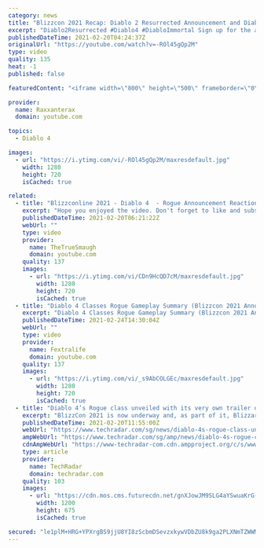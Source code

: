 ```yaml
---
category: news
title: "Blizzcon 2021 Recap: Diablo 2 Resurrected Announcement and Diablo 4 Updates"
excerpt: "Diablo2Resurrected #Diablo4 #DiabloImmortal Sign up for the alpha test here: https://diablo2.blizzard.com/en-us/ ..."
publishedDateTime: 2021-02-20T04:24:37Z
originalUrl: "https://youtube.com/watch?v=-ROl45gQp2M"
type: video
quality: 135
heat: -1
published: false

featuredContent: "<iframe width=\"800\" height=\"500\" frameborder=\"0\" src=\"https://www.youtube.com/embed/-ROl45gQp2M\" allow=\"accelerometer; autoplay; encrypted-media; gyroscope; picture-in-picture\" allowfullscreen></iframe>"

provider:
  name: Raxxanterax
  domain: youtube.com

topics:
  - Diablo 4

images:
  - url: "https://i.ytimg.com/vi/-ROl45gQp2M/maxresdefault.jpg"
    width: 1280
    height: 720
    isCached: true

related:
  - title: "Blizzconline 2021 - Diablo 4  - Rogue Announcement Reaction Video!"
    excerpt: "Hope you enjoyed the video. Don't forget to like and subscribe! Join me LIVE on Twitch at https://www.twitch.tv/thetruesmaugh​​ Merch: ..."
    publishedDateTime: 2021-02-20T06:21:22Z
    webUrl: ""
    type: video
    provider:
      name: TheTrueSmaugh
      domain: youtube.com
    quality: 137
    images:
      - url: "https://i.ytimg.com/vi/CDn9HcQD7cM/maxresdefault.jpg"
        width: 1280
        height: 720
        isCached: true
  - title: "Diablo 4 Classes Rogue Gameplay Summary (Blizzcon 2021 Announcement)"
    excerpt: "Diablo 4 Classes Rogue Gameplay Summary (Blizzcon 2021 Announcement). Everything about the Rogue Class that was announced during Blizzconlive 2021 ..."
    publishedDateTime: 2021-02-24T14:30:04Z
    webUrl: ""
    type: video
    provider:
      name: Fextralife
      domain: youtube.com
    quality: 137
    images:
      - url: "https://i.ytimg.com/vi/_s9AbCOLGEc/maxresdefault.jpg"
        width: 1280
        height: 720
        isCached: true
  - title: "Diablo 4’s Rogue class unveiled with its very own trailer during BlizzCon 2021"
    excerpt: "BlizzCon 2021 is now underway and, as part of it, Blizzard has revealed Diablo 4’s fourth character class: the Rogue. Joining the already-revealed Sorceress, Barbarian and Druid classes, the Rogue is ..."
    publishedDateTime: 2021-02-20T11:55:00Z
    webUrl: "https://www.techradar.com/sg/news/diablo-4s-rogue-class-unveiled-with-its-very-own-trailer-at-blizzcon-2021"
    ampWebUrl: "https://www.techradar.com/sg/amp/news/diablo-4s-rogue-class-unveiled-with-its-very-own-trailer-at-blizzcon-2021"
    cdnAmpWebUrl: "https://www-techradar-com.cdn.ampproject.org/c/s/www.techradar.com/sg/amp/news/diablo-4s-rogue-class-unveiled-with-its-very-own-trailer-at-blizzcon-2021"
    type: article
    provider:
      name: TechRadar
      domain: techradar.com
    quality: 103
    images:
      - url: "https://cdn.mos.cms.futurecdn.net/gnXJowJM9SLG4aYSwuaKrG-1200-80.jpg"
        width: 1200
        height: 675
        isCached: true

secured: "le1plM+HRG+YPXrgBS9jjU8YI8zScbmDSevzxkywVDbZU8k9ga2PLXNmTZWWMsNdDdK28XHnFpt/SDXN19OkzgMLY3Ydob0cis5N//kQMD49zJDp0Q2RG9v3Z805kikEP1VAkymz72JDdm+LDS52yLMxE2oTj7QWwK3/DTX2FBX3rpBxj5JynN7H0Kf3alxJUcqf5YXuWCtXzzZi8h9BCBVkVI6fa8Mt0UMPPamlFX/5E4bENJD3teCOTEfEOFumQt1bf/PxJUcEi6kkV/hCQr2/Q7UsncN2embHgfY7zUT7bHmmD6CDAzrnaMSdH5rWrzMReaEI8zHS0D6Z78D0Ne2APvEBIQ2JMasNW+fHxtknUnlIZ+QjGxUdPXGvTnhw4Hos+bKNsjqiT0MCHe6jI8aTDNSbgsgskPnZoboZ3QwgnjTtbko1u5lUhMlvXO0k;rz0ryEra26CrCaJQFZMm1w=="
---
```


